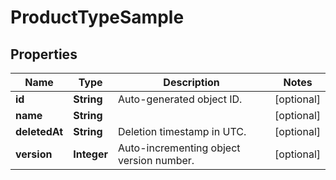 
# ProductTypeSample

## Properties
Name | Type | Description | Notes
------------ | ------------- | ------------- | -------------
**id** | **String** | Auto-generated object ID. |  [optional]
**name** | **String** |  |  [optional]
**deletedAt** | **String** | Deletion timestamp in UTC. |  [optional]
**version** | **Integer** | Auto-incrementing object version number. |  [optional]



